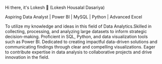 Hi there, it's Lokesh 👋 (Lokesh Housalal Dasariya)

Aspiring Data Analyst | Power BI | MySQL | Python | Advanced Excel

To utilize my knowledge and ideas in this field of Data Analytics.Skilled in collecting, processing, and analyzing large datasets to inform strategic decision-making. Proficient in SQL, Python, and data visualization tools such as Power BI. Dedicated to creating impactful data-driven solutions and communicating findings through clear and compelling visualizations. Eager to contribute expertise in data analysis to collaborative projects and drive innovation in the field.




